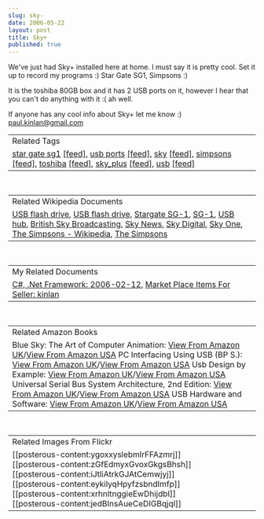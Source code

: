 ```yaml
---
slug: sky-
date: 2006-05-22
layout: post
title: Sky+
published: true
---
```

We've just had Sky+ installed here at home.  I must say it is pretty cool.  Set it up to record my programs :)  Star Gate SG1, Simpsons :)<p />It is the toshiba 80GB box and it has 2 USB ports on it, however I hear that you can't do anything with it :( ah well.<p />If anyone has any cool info about Sky+ let me know :)<br /><a href="mailto:paul.kinlan@gmail.com">paul.kinlan@gmail.com</a><p /><table class="TechnoratiHead TagHeader">
<tr><td>Related Tags</td></tr>
<tr class="Technorati"><td>
<a href="http://www.kinlan.co.uk/tag/star%20gate%20sg1" class="Tag" rel="tag">star gate sg1</a> <a href="http://feeds.technorati.com/feed/posts/tag/star%20gate%20sg1" class="Tag">[feed]</a>, <a href="http://www.kinlan.co.uk/tag/usb%20ports" class="Tag" rel="tag">usb ports</a> <a href="http://feeds.technorati.com/feed/posts/tag/usb%20ports" class="Tag">[feed]</a>, <a href="http://www.kinlan.co.uk/tag/sky" class="Tag" rel="tag">sky</a> <a href="http://feeds.technorati.com/feed/posts/tag/sky" class="Tag">[feed]</a>, <a href="http://www.kinlan.co.uk/tag/simpsons" class="Tag" rel="tag">simpsons</a> <a href="http://feeds.technorati.com/feed/posts/tag/simpsons" class="Tag">[feed]</a>, <a href="http://www.kinlan.co.uk/tag/toshiba" class="Tag" rel="tag">toshiba</a> <a href="http://feeds.technorati.com/feed/posts/tag/toshiba" class="Tag">[feed]</a>, <a href="http://www.kinlan.co.uk/tag/sky_plus" class="Tag" rel="tag">sky_plus</a> <a href="http://feeds.technorati.com/feed/posts/tag/sky_plus" class="Tag">[feed]</a>, <a href="http://www.kinlan.co.uk/tag/usb" class="Tag" rel="tag">usb</a> <a href="http://feeds.technorati.com/feed/posts/tag/usb" class="Tag">[feed]</a>
</td></tr>
</table><br /><table class="TechnoratiHead TagHeader">
<tr><td>Related Wikipedia Documents</td></tr>
<tr class="Technorati"><td>
<a href="http://en.wikipedia.org/wiki/Keydrive" class="Tag" rel="tag">USB flash drive</a>, <a href="http://en.wikipedia.org/wiki/USB_flash_drive" class="Tag" rel="tag">USB flash drive</a>, <a href="http://en.wikipedia.org/wiki/Stargate_SG-1" class="Tag" rel="tag">Stargate SG-1</a>, <a href="http://en.wikipedia.org/wiki/SG1" class="Tag" rel="tag">SG-1</a>, <a href="http://en.wikipedia.org/wiki/USB_hub" class="Tag" rel="tag">USB hub</a>, <a href="http://en.wikipedia.org/wiki/British_Sky_Broadcasting" class="Tag" rel="tag">British Sky Broadcasting</a>, <a href="http://en.wikipedia.org/wiki/Sky_News" class="Tag" rel="tag">Sky News</a>, <a href="http://en.wikipedia.org/wiki/Sky_Digital" class="Tag" rel="tag">Sky Digital</a>, <a href="http://en.wikipedia.org/wiki/Sky_One" class="Tag" rel="tag">Sky One</a>, <a href="http://en.wikipedia.org/wiki/The_Simpsons" class="Tag" rel="tag">The Simpsons - Wikipedia</a>, <a href="http://en.wikipedia.org/wiki/Simpsons" class="Tag" rel="tag">The Simpsons</a>
</td></tr>
</table><br /><table class="TechnoratiHead TagHeader">
<tr><td>My Related Documents</td></tr>
<tr class="Technorati"><td>
<a href="http://www.kinlan.co.uk/archive/2006_02_12_dotnet-and-stuff_archive.html" class="Tag" rel="tag">C#, .Net Framework: 2006-02-12</a>, <a href="http://www.kinlan.co.uk/amazon/uk/A30C94ZTNLBKQM" class="Tag" rel="tag">Market Place Items For Seller: kinlan</a>
</td></tr>
</table><br /><table class="TechnoratiHead TagHeader">
<tr><td>Related Amazon Books</td></tr>
<tr class="Technorati"><td>Blue Sky: The Art of Computer Animation: <a href="http://www.amazon.co.uk/exec/obidos/redirect?tag=cnetfra-21&amp;link_code=xm2&amp;camp=2025&amp;creative=165953&amp;path=http://www.amazon.co.uk/gp/redirect.html%253fASIN=0810990695%2526tag=cnetfra-21%2526lcode=xm2%2526cID=2025%2526ccmID=165953%2526location=/o/ASIN/0810990695%25253FSubscriptionId=0CM2PVF6VAHJQKW5G782" class="Tag" rel="tag">View From Amazon UK</a>/<a href="http://www.amazon.com/exec/obidos/redirect?tag=cnetfra-20&amp;link_code=xm2&amp;camp=2025&amp;creative=165953&amp;path=http://www.amazon.com/gp/redirect.html%253fASIN=0810990695%2526tag=cnetfra-20%2526lcode=xm2%2526cID=2025%2526ccmID=165953%2526location=/o/ASIN/0810990695%25253FSubscriptionId=0CM2PVF6VAHJQKW5G782" class="Tag" rel="tag">View From Amazon USA</a> PC Interfacing Using USB (BP S.): <a href="http://www.amazon.co.uk/exec/obidos/redirect?tag=cnetfra-21&amp;link_code=xm2&amp;camp=2025&amp;creative=165953&amp;path=http://www.amazon.co.uk/gp/redirect.html%253fASIN=0859345351%2526tag=cnetfra-21%2526lcode=xm2%2526cID=2025%2526ccmID=165953%2526location=/o/ASIN/0859345351%25253FSubscriptionId=0CM2PVF6VAHJQKW5G782" class="Tag" rel="tag">View From Amazon UK</a>/<a href="http://www.amazon.com/exec/obidos/redirect?tag=cnetfra-20&amp;link_code=xm2&amp;camp=2025&amp;creative=165953&amp;path=http://www.amazon.com/gp/redirect.html%253fASIN=0859345351%2526tag=cnetfra-20%2526lcode=xm2%2526cID=2025%2526ccmID=165953%2526location=/o/ASIN/0859345351%25253FSubscriptionId=0CM2PVF6VAHJQKW5G782" class="Tag" rel="tag">View From Amazon USA</a> Usb Design by Example: <a href="http://www.amazon.co.uk/exec/obidos/redirect?tag=cnetfra-21&amp;link_code=xm2&amp;camp=2025&amp;creative=165953&amp;path=http://www.amazon.co.uk/gp/redirect.html%253fASIN=0970284659%2526tag=cnetfra-21%2526lcode=xm2%2526cID=2025%2526ccmID=165953%2526location=/o/ASIN/0970284659%25253FSubscriptionId=0CM2PVF6VAHJQKW5G782" class="Tag" rel="tag">View From Amazon UK</a>/<a href="http://www.amazon.com/exec/obidos/redirect?tag=cnetfra-20&amp;link_code=xm2&amp;camp=2025&amp;creative=165953&amp;path=http://www.amazon.com/gp/redirect.html%253fASIN=0970284659%2526tag=cnetfra-20%2526lcode=xm2%2526cID=2025%2526ccmID=165953%2526location=/o/ASIN/0970284659%25253FSubscriptionId=0CM2PVF6VAHJQKW5G782" class="Tag" rel="tag">View From Amazon USA</a> Universal Serial Bus System Architecture, 2nd Edition: <a href="http://www.amazon.co.uk/exec/obidos/redirect?tag=cnetfra-21&amp;link_code=xm2&amp;camp=2025&amp;creative=165953&amp;path=http://www.amazon.co.uk/gp/redirect.html%253fASIN=0201309750%2526tag=cnetfra-21%2526lcode=xm2%2526cID=2025%2526ccmID=165953%2526location=/o/ASIN/0201309750%25253FSubscriptionId=0CM2PVF6VAHJQKW5G782" class="Tag" rel="tag">View From Amazon UK</a>/<a href="http://www.amazon.com/exec/obidos/redirect?tag=cnetfra-20&amp;link_code=xm2&amp;camp=2025&amp;creative=165953&amp;path=http://www.amazon.com/gp/redirect.html%253fASIN=0201309750%2526tag=cnetfra-20%2526lcode=xm2%2526cID=2025%2526ccmID=165953%2526location=/o/ASIN/0201309750%25253FSubscriptionId=0CM2PVF6VAHJQKW5G782" class="Tag" rel="tag">View From Amazon USA</a> USB Hardware and Software: <a href="http://www.amazon.co.uk/exec/obidos/redirect?tag=cnetfra-21&amp;link_code=xm2&amp;camp=2025&amp;creative=165953&amp;path=http://www.amazon.co.uk/gp/redirect.html%253fASIN=092939237X%2526tag=cnetfra-21%2526lcode=xm2%2526cID=2025%2526ccmID=165953%2526location=/o/ASIN/092939237X%25253FSubscriptionId=0CM2PVF6VAHJQKW5G782" class="Tag" rel="tag">View From Amazon UK</a>/<a href="http://www.amazon.com/exec/obidos/redirect?tag=cnetfra-20&amp;link_code=xm2&amp;camp=2025&amp;creative=165953&amp;path=http://www.amazon.com/gp/redirect.html%253fASIN=092939237X%2526tag=cnetfra-20%2526lcode=xm2%2526cID=2025%2526ccmID=165953%2526location=/o/ASIN/092939237X%25253FSubscriptionId=0CM2PVF6VAHJQKW5G782" class="Tag" rel="tag">View From Amazon USA</a>
</td></tr>
</table><br /><table class="TechnoratiHead TagHeader">
<tr><td>Related Images From Flickr</td></tr>
<tr class="Technorati"><td>
<span style="float: left;">[[posterous-content:ygoxxyslebmlrFFAzmrj]]</span><span style="float: left;">[[posterous-content:zGfEdmyxGvoxGkgsBhsh]]</span><span style="float: left;">[[posterous-content:iJtliAtrkGJAtCemwjyj]]</span><span style="float: left;">[[posterous-content:eykilyqHpyfzsbndImfp]]</span><span style="float: left;">[[posterous-content:xrhnltnggieEwDhijdbI]]</span><span style="float: left;">[[posterous-content:jedBInsAueCeDIGBqjql]]</span>
</td></tr>
</table><div class="blogger-post-footer"><img class="posterous_download_image" src="https://blogger.googleusercontent.com/tracker/8109338-114831331011520065?l=www.kinlan.co.uk%2Findex.html" height="1" alt="" width="1" /></div>

